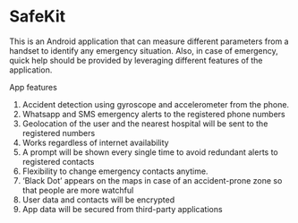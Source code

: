 # SafeKit

This is an Android application that can measure different parameters from a handset to identify any emergency situation. Also, in case of emergency, quick help should be provided by leveraging different features of the application.

App features
1. Accident detection using gyroscope and accelerometer from the phone.
2. Whatsapp and SMS emergency alerts to the registered phone numbers
3. Geolocation of the user and  the nearest hospital will be sent to the registered numbers
4. Works regardless of internet availability
5. A prompt will be shown every single time to avoid redundant alerts to registered contacts
6. Flexibility to change emergency contacts anytime.
7. ‘Black Dot’ appears on the maps in case of an accident-prone zone so that people are more watchful
8. User data and contacts will be encrypted
9. App data will be secured from third-party applications
